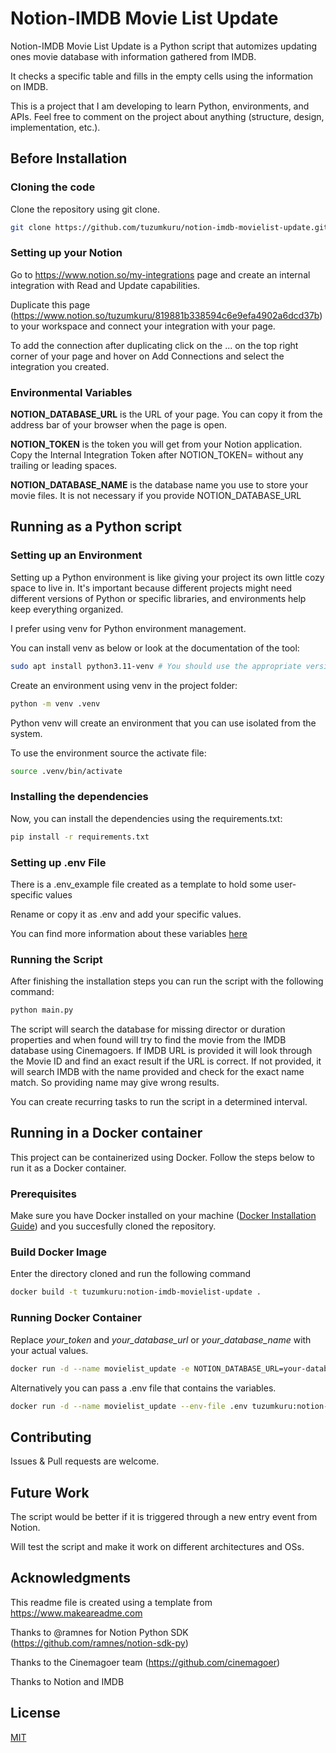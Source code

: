 # Notion-IMDB Movie List Update

Notion-IMDB Movie List Update is a Python script that automizes updating ones movie database with information gathered from IMDB.

It checks a specific table and fills in the empty cells using the information on IMDB.

This is a project that I am developing to learn Python, environments, and APIs. Feel free to comment on the project about anything (structure, design, implementation, etc.). 


## Before Installation

### Cloning the code

Clone the repository using git clone.

```bash
git clone https://github.com/tuzumkuru/notion-imdb-movielist-update.git
```


### Setting up your Notion

Go to https://www.notion.so/my-integrations page and create an internal integration with Read and Update capabilities.

Duplicate this page (https://www.notion.so/tuzumkuru/819881b338594c6e9efa4902a6dcd37b) to your workspace and connect your integration with your page.

To add the connection after duplicating click on the ... on the top right corner of your page and hover on Add Connections and select the integration you created. 


### Environmental Variables

**NOTION_DATABASE_URL** is the URL of your page. You can copy it from the address bar of your browser when the page is open. 

**NOTION_TOKEN** is the token you will get from your Notion application. Copy the Internal Integration Token after NOTION_TOKEN= without any trailing or leading spaces.

**NOTION_DATABASE_NAME** is the database name you use to store your movie files. It is not necessary if you provide NOTION_DATABASE_URL


## Running as a Python script


### Setting up an Environment

Setting up a Python environment is like giving your project its own little cozy space to live in. It's important because different projects might need different versions of Python or specific libraries, and environments help keep everything organized.

I prefer using venv for Python environment management. 

You can install venv as below or look at the documentation of the tool:

```bash
sudo apt install python3.11-venv # You should use the appropriate version for your Python
```

Create an environment using venv in the project folder:

```bash
python -m venv .venv
```

Python venv will create an environment that you can use isolated from the system.

To use the environment source the activate file:

```bash
source .venv/bin/activate
```

### Installing the dependencies

Now, you can install the dependencies using the requirements.txt:

```bash
pip install -r requirements.txt
```


### Setting up .env File

There is a .env_example file created as a template to hold some user-specific values

Rename or copy it as .env and add your specific values.

You can find more information about these variables [here](#environmental-variables)


### Running the Script

After finishing the installation steps you can run the script with the following command:

```bash
python main.py
```

The script will search the database for missing director or duration properties and when found will try to find the movie from the IMDB database using Cinemagoers. If IMDB URL is provided it will look through the Movie ID and find an exact result if the URL is correct. If not provided, it will search IMDB with the name provided and check for the exact name match. So providing name may give wrong results. 

You can create recurring tasks to run the script in a determined interval. 


## Running in a Docker container

This project can be containerized using Docker. Follow the steps below to run it as a Docker container.


### Prerequisites

Make sure you have Docker installed on your machine ([Docker Installation Guide](https://docs.docker.com/get-docker/)) and you succesfully cloned the repository. 


### Build Docker Image

Enter the directory cloned and run the following command

```bash
docker build -t tuzumkuru:notion-imdb-movielist-update .
```


### Running Docker Container

Replace _your_token_ and _your_database_url_ or _your_database_name_ with your actual values.

```bash
docker run -d --name movielist_update -e NOTION_DATABASE_URL=your-database-url -e NOTION_TOKEN=your-token -e NOTION_DATABASE_NAME=your-database-name tuzumkuru:notion-imdb-movielist-update
```

Alternatively you can pass a .env file that contains the variables.

```bash
docker run -d --name movielist_update --env-file .env tuzumkuru:notion-imdb-movielist-update
```

## Contributing

Issues & Pull requests are welcome.


## Future Work

The script would be better if it is triggered through a new entry event from Notion. 

Will test the script and make it work on different architectures and OSs.


## Acknowledgments

This readme file is created using a template from https://www.makeareadme.com

Thanks to @ramnes for Notion Python SDK (https://github.com/ramnes/notion-sdk-py)

Thanks to the Cinemagoer team (https://github.com/cinemagoer)

Thanks to Notion and IMDB


## License

[MIT](https://choosealicense.com/licenses/mit/)